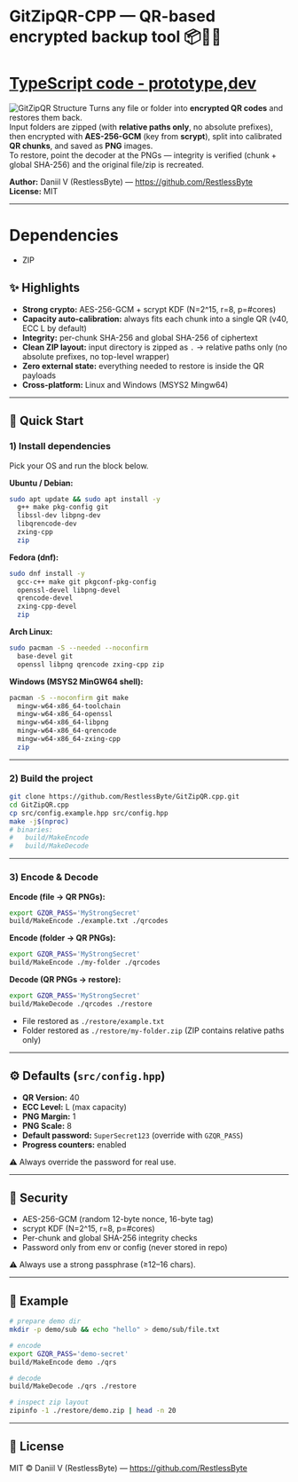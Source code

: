 # GitZipQR-CPP — QR-based encrypted backup tool 📦🔐📱
# [TypeScript code - prototype,dev](https://github.com/RestlessByte/GitZipQR.ts)
![GitZipQR Structure](https://github.com/RestlessByte/GitZipQR/blob/main/assets/structures/structures.png)
Turns any file or folder into **encrypted QR codes** and restores them back.  
Input folders are zipped (with **relative paths only**, no absolute prefixes), then encrypted with **AES-256-GCM** (key from **scrypt**), split into calibrated **QR chunks**, and saved as **PNG** images.  
To restore, point the decoder at the PNGs — integrity is verified (chunk + global SHA-256) and the original file/zip is recreated.

**Author:** Daniil V (RestlessByte) — <https://github.com/RestlessByte>  
**License:** MIT

---
# Dependencies 
- ZIP
## ✨ Highlights

- **Strong crypto:** AES-256-GCM + scrypt KDF (N=2^15, r=8, p=#cores)  
- **Capacity auto-calibration:** always fits each chunk into a single QR (v40, ECC L by default)  
- **Integrity:** per-chunk SHA-256 and global SHA-256 of ciphertext  
- **Clean ZIP layout:** input directory is zipped as `.` → relative paths only (no absolute prefixes, no top-level wrapper)  
- **Zero external state:** everything needed to restore is inside the QR payloads  
- **Cross-platform:** Linux and Windows (MSYS2 Mingw64)

---

## 🚀 Quick Start

### 1) Install dependencies

Pick your OS and run the block below.

**Ubuntu / Debian:**
```bash
sudo apt update && sudo apt install -y 
  g++ make pkg-config git 
  libssl-dev libpng-dev 
  libqrencode-dev 
  zxing-cpp 
  zip
```

**Fedora (dnf):**
```bash
sudo dnf install -y 
  gcc-c++ make git pkgconf-pkg-config 
  openssl-devel libpng-devel 
  qrencode-devel 
  zxing-cpp-devel 
  zip
```

**Arch Linux:**
```bash
sudo pacman -S --needed --noconfirm 
  base-devel git 
  openssl libpng qrencode zxing-cpp zip
```

**Windows (MSYS2 MinGW64 shell):**
```bash
pacman -S --noconfirm git make 
  mingw-w64-x86_64-toolchain 
  mingw-w64-x86_64-openssl 
  mingw-w64-x86_64-libpng 
  mingw-w64-x86_64-qrencode 
  mingw-w64-x86_64-zxing-cpp 
  zip
```

---

### 2) Build the project

```bash
git clone https://github.com/RestlessByte/GitZipQR.cpp.git
cd GitZipQR.cpp
cp src/config.example.hpp src/config.hpp
make -j$(nproc)
# binaries:
#   build/MakeEncode
#   build/MakeDecode
```

---

### 3) Encode & Decode

**Encode (file → QR PNGs):**
```bash
export GZQR_PASS='MyStrongSecret'
build/MakeEncode ./example.txt ./qrcodes
```

**Encode (folder → QR PNGs):**
```bash
export GZQR_PASS='MyStrongSecret'
build/MakeEncode ./my-folder ./qrcodes
```

**Decode (QR PNGs → restore):**
```bash
export GZQR_PASS='MyStrongSecret'
build/MakeDecode ./qrcodes ./restore
```

- File restored as `./restore/example.txt`  
- Folder restored as `./restore/my-folder.zip` (ZIP contains relative paths only)

---

## ⚙️ Defaults (`src/config.hpp`)

- **QR Version:** 40  
- **ECC Level:** L (max capacity)  
- **PNG Margin:** 1  
- **PNG Scale:** 8  
- **Default password:** `SuperSecret123` (override with `GZQR_PASS`)  
- **Progress counters:** enabled  

⚠️ Always override the password for real use.

---

## 🔐 Security

- AES-256-GCM (random 12-byte nonce, 16-byte tag)  
- scrypt KDF (N=2^15, r=8, p=#cores)  
- Per-chunk and global SHA-256 integrity checks  
- Password only from env or config (never stored in repo)  

⚠️ Always use a strong passphrase (≥12–16 chars).

---

## 🧪 Example

```bash
# prepare demo dir
mkdir -p demo/sub && echo "hello" > demo/sub/file.txt

# encode
export GZQR_PASS='demo-secret'
build/MakeEncode demo ./qrs

# decode
build/MakeDecode ./qrs ./restore

# inspect zip layout
zipinfo -1 ./restore/demo.zip | head -n 20
```

---

## 📄 License

MIT © Daniil V (RestlessByte) — <https://github.com/RestlessByte>  
